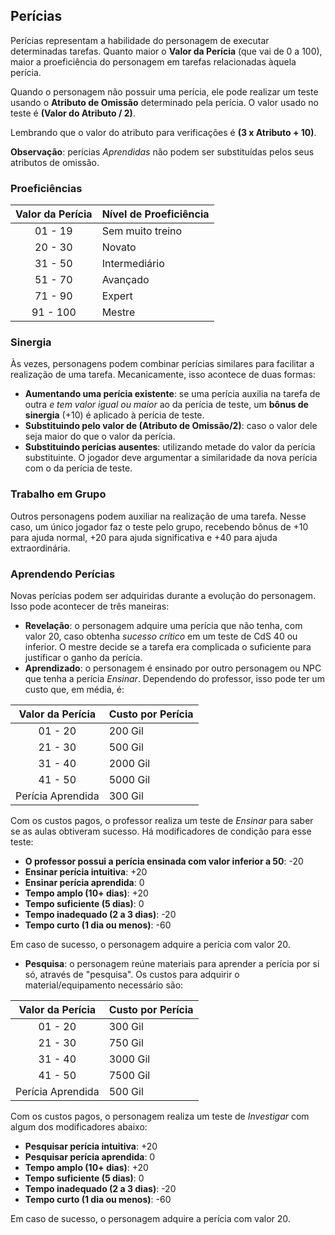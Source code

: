 ## Perícias

Perícias representam a habilidade do personagem de executar determinadas tarefas. Quanto maior o **Valor da Perícia** (que vai de 0 a 100), maior a proeficiência do personagem em tarefas relacionadas àquela perícia.

Quando o personagem não possuir uma perícia, ele pode realizar um teste usando o **Atributo de Omissão** determinado pela perícia. O valor usado no teste é **(Valor do Atributo / 2)**.

Lembrando que o valor do atributo para verificações é **(3 x Atributo + 10)**.

**Observação**: perícias *Aprendidas* não podem ser substituídas pelos seus atributos de omissão.

### Proeficiências

| Valor da Perícia   | Nível de Proeficiência |
|:------------------:|:-----------------------|
|      01 - 19       | Sem muito treino       |
|      20 - 30       | Novato                 |
|      31 - 50       | Intermediário          |
|      51 - 70       | Avançado               |
|      71 - 90       | Expert                 |
|      91 - 100      | Mestre                 |

### Sinergia

Às vezes, personagens podem combinar perícias similares para facilitar a realização de uma tarefa. Mecanicamente, isso acontece de duas formas:

* **Aumentando uma perícia existente**: se uma perícia auxilia na tarefa de outra *e tem valor igual ou maior* ao da perícia de teste, um **bônus de sinergia** (+10) é aplicado à perícia de teste.
* **Substituindo pelo valor de (Atributo de Omissão/2)**: caso o valor dele seja maior do que o valor da perícia.
* **Substituindo perícias ausentes**: utilizando metade do valor da perícia substituinte. O jogador deve argumentar a similaridade da nova perícia com o da perícia de teste.

### Trabalho em Grupo

Outros personagens podem auxiliar na realização de uma tarefa. Nesse caso, um único jogador faz o teste pelo grupo, recebendo bônus de +10 para ajuda normal, +20 para ajuda significativa e +40 para ajuda extraordinária.

### Aprendendo Perícias

Novas perícias podem ser adquiridas durante a evolução do personagem. Isso pode acontecer de três maneiras:

* **Revelação**: o personagem adquire uma perícia que não tenha, com valor 20, caso obtenha *sucesso crítico* em um teste de CdS 40 ou inferior. O mestre decide se a tarefa era complicada o suficiente para justificar o ganho da perícia.
* **Aprendizado**: o personagem é ensinado por outro personagem ou NPC que tenha a perícia *Ensinar*. Dependendo do professor, isso pode ter um custo que, em média, é:

| Valor da Perícia   | Custo por Perícia      |
|:------------------:|:-----------------------|
|      01 - 20       | 200 Gil                |
|      21 - 30       | 500 Gil                |
|      31 - 40       | 2000 Gil               |
|      41 - 50       | 5000 Gil               |
| Perícia Aprendida  | 300 Gil                |

Com os custos pagos, o professor realiza um teste de *Ensinar* para saber se as aulas obtiveram sucesso. Há modificadores de condição para esse teste:

* **O professor possui a perícia ensinada com valor inferior a 50**: -20
* **Ensinar perícia intuitiva**: +20
* **Ensinar perícia aprendida**: 0
* **Tempo amplo (10+ dias)**: +20
* **Tempo suficiente (5 dias)**: 0
* **Tempo inadequado (2 a 3 dias)**: -20
* **Tempo curto (1 dia ou menos)**: -60

Em caso de sucesso, o personagem adquire a perícia com valor 20.

* **Pesquisa**: o personagem reúne materiais para aprender a perícia por si só, através de "pesquisa". Os custos para adquirir o material/equipamento necessário são:

| Valor da Perícia   | Custo por Perícia      |
|:------------------:|:-----------------------|
|      01 - 20       | 300 Gil                |
|      21 - 30       | 750 Gil                |
|      31 - 40       | 3000 Gil               |
|      41 - 50       | 7500 Gil               |
| Perícia Aprendida  | 500 Gil                |

Com os custos pagos, o personagem realiza um teste de *Investigar* com algum dos modificadores abaixo:

* **Pesquisar perícia intuitiva**: +20
* **Pesquisar perícia aprendida**: 0
* **Tempo amplo (10+ dias)**: +20
* **Tempo suficiente (5 dias)**: 0
* **Tempo inadequado (2 a 3 dias)**: -20
* **Tempo curto (1 dia ou menos)**: -60

Em caso de sucesso, o personagem adquire a perícia com valor 20.